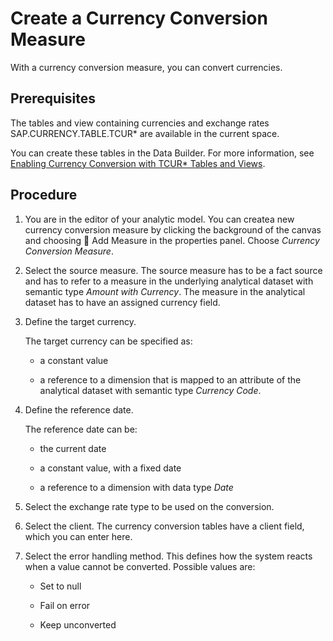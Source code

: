 <!-- loioec00efb338f3421a87dab4006d7ce6c8 -->

<link rel="stylesheet" type="text/css" href="../css/sap-icons.css"/>

# Create a Currency Conversion Measure

With a currency conversion measure, you can convert currencies.



<a name="loioec00efb338f3421a87dab4006d7ce6c8__prereq_nqr_5rf_mxb"/>

## Prerequisites

The tables and view containing currencies and exchange rates SAP.CURRENCY.TABLE.TCUR\* are available in the current space.

You can create these tables in the Data Builder. For more information, see [Enabling Currency Conversion with TCUR\* Tables and Views](../Creating-Finding-Sharing-Objects/enabling-currency-conversion-with-tcur-tables-and-views-b462239.md).



## Procedure

1.  You are in the editor of your analytic model. You can createa new currency conversion measure by clicking the background of the canvas and choosing <span class="FPA-icons"></span> Add Measure in the properties panel. Choose *Currency Conversion Measure*.

2.  Select the source measure. The source measure has to be a fact source and has to refer to a measure in the underlying analytical dataset with semantic type *Amount with Currency*. The measure in the analytical dataset has to have an assigned currency field.

3.  Define the target currency.

    The target currency can be specified as:

    -   a constant value

    -   a reference to a dimension that is mapped to an attribute of the analytical dataset with semantic type *Currency Code*.


4.  Define the reference date.

    The reference date can be:

    -   the current date
    -   a constant value, with a fixed date

    -   a reference to a dimension with data type *Date*

5.  Select the exchange rate type to be used on the conversion.

6.  Select the client. The currency conversion tables have a client field, which you can enter here.

7.  Select the error handling method. This defines how the system reacts when a value cannot be converted. Possible values are:

    -   Set to null

    -   Fail on error

    -   Keep unconverted



